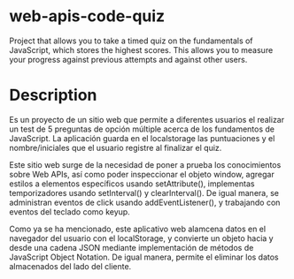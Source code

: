 # web-apis-code-quiz
Project that allows you to take a timed quiz on the fundamentals of JavaScript, which stores the highest scores. This allows you to measure your progress against previous attempts and against other users.

# Description
Es un proyecto de un sitio web que permite a diferentes usuarios el realizar un test de 5 preguntas de opción múltiple acerca de los fundamentos de JavaScript. La aplicación guarda en el localstorage las puntuaciones y el nombre/iniciales que el usuario registre al finalizar el quiz. 

Este sitio web surge de la necesidad de poner a prueba los conocimientos sobre Web APIs, así como poder inspeccionar el objeto window, agregar estilos a elementos específicos usando setAttribute(), implementas temporizadores usando setInterval() y clearInterval(). De igual manera, se administran eventos de click usando addEventListener(), y trabajando con eventos del teclado como keyup. 

Como ya se ha mencionado, este aplicativo web alamcena datos en el navegador del usuario con el localStorage, y convierte un objeto hacia y desde una cadena JSON mediante implementación de métodos de JavaScript Object Notation. De igual manera, permite el eliminar los datos almacenados del lado del cliente. 

